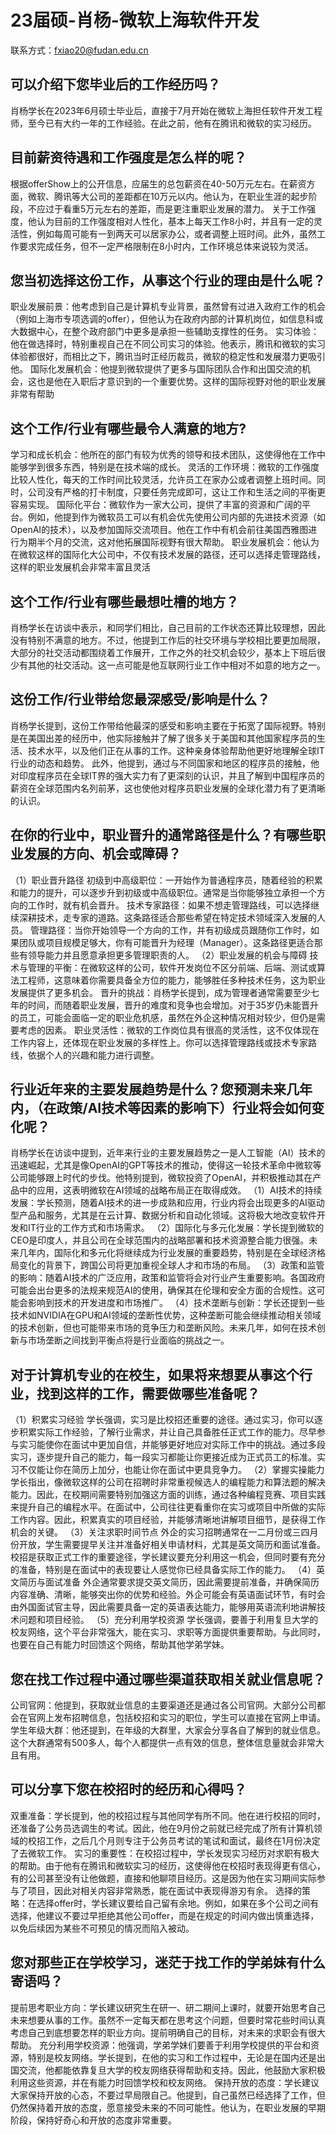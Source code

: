 # 23届硕-肖杨-微软上海软件开发
联系方式：fxiao20@fudan.edu.cn
## 可以介绍下您毕业后的工作经历吗？
肖杨学长在2023年6月硕士毕业后，直接于7月开始在微软上海担任软件开发工程师，至今已有大约一年的工作经验。在此之前，他有在腾讯和微软的实习经历。
## 目前薪资待遇和工作强度是怎么样的呢？
根据offerShow上的公开信息，应届生的总包薪资在40-50万元左右。在薪资方面，微软、腾讯等大公司的差距都在10万元以内。他认为，在职业生涯的起步阶段，不应过于看重5万元左右的差距，而是更注重职业发展的潜力。
关于工作强度，他认为目前的工作强度相对人性化，基本上每天工作8小时，并且有一定的灵活性，例如每周可能有一到两天可以居家办公，或者调整上班时间。此外，虽然工作要求完成任务，但不一定严格限制在8小时内，工作环境总体来说较为灵活。
## 您当初选择这份工作，从事这个行业的理由是什么呢？
职业发展前景：他考虑到自己是计算机专业背景，虽然曾有过进入政府工作的机会（例如上海市专项选调的offer），但他认为在政府内部的计算机岗位，如信息科或大数据中心，在整个政府部门中更多是承担一些辅助支撑性的任务。
实习体验：他在做选择时，特别重视自己在不同公司实习的体验。他表示，腾讯和微软的实习体验都很好，而相比之下，腾讯当时正经历裁员，微软的稳定性和发展潜力更吸引他。
国际化发展机会：他提到微软提供了更多与国际团队合作和出国交流的机会，这也是他在入职后才意识到的一个重要优势。这样的国际视野对他的职业发展非常有帮助
## 这个工作/行业有哪些最令人满意的地方?
学习和成长机会：他所在的部门有较为优秀的领导和技术团队，这使得他在工作中能够学到很多东西，特别是在技术端的成长。
灵活的工作环境：微软的工作强度比较人性化，每天的工作时间比较灵活，允许员工在家办公或者调整上班时间。同时，公司没有严格的打卡制度，只要任务完成即可，这让工作和生活之间的平衡更容易实现。
国际化平台：微软作为一家大公司，提供了丰富的资源和广阔的平台。例如，他提到作为微软员工可以有机会优先使用公司内部的先进技术资源（如OpenAI的技术），以及参加国际交流项目。他在工作中有机会前往美国西雅图进行为期半个月的交流，这对他拓展国际视野有很大帮助。
职业发展机会：他认为在微软这样的国际化大公司中，不仅有技术发展的路径，还可以选择走管理路线，这样的职业发展机会非常丰富且灵活
## 这个工作/行业有哪些最想吐槽的地方？
肖杨学长在访谈中表示，和同学们相比，自己目前的工作状态还算比较理想，因此没有特别不满意的地方。不过，他提到工作后的社交环境与学校相比要更加局限，大部分的社交活动都围绕着工作展开，工作之外的社交机会较少，基本上下班后很少有其他的社交活动。这一点可能是他互联网行业工作中相对不如意的地方之一。
## 这份工作/行业带给您最深感受/影响是什么？
肖杨学长提到，这份工作带给他最深的感受和影响主要在于拓宽了国际视野。特别是在美国出差的经历中，他实际接触并了解了很多关于美国和其他国家程序员的生活、技术水平，以及他们正在从事的工作。这种亲身体验帮助他更好地理解全球IT行业的动态和趋势。
此外，他提到，通过与不同国家和地区的程序员的接触，他对印度程序员在全球IT界的强大实力有了更深刻的认识，并且了解到中国程序员的薪资在全球范围内名列前茅，这也使他对程序员职业发展的全球化潜力有了更清晰的认识。
## 在你的行业中，职业晋升的通常路径是什么？有哪些职业发展的方向、机会或障碍？
（1）职业晋升路径
初级到中高级职位：一开始作为普通程序员，随着经验的积累和能力的提升，可以逐步升到初级或中高级职位。通常是当你能够独立承担一个方向的工作时，就有机会晋升。
技术专家路径：如果不想走管理路线，可以选择继续深耕技术，走专家的道路。这条路径适合那些希望在特定技术领域深入发展的人员。
管理路径：当你开始领导一个方向的工作，并有初级成员跟随你工作时，如果团队或项目规模足够大，你有可能晋升为经理（Manager）。这条路径更适合那些有领导能力并且愿意承担更多管理职责的人。
（2）职业发展的机会与障碍
技术与管理的平衡：在微软这样的公司，软件开发岗位不区分前端、后端、测试或算法工程师，这意味着你需要具备全方位的能力，能够胜任多种技术任务，这为职业发展提供了更多机会。
晋升的挑战：肖杨学长提到，成为管理者通常需要至少七年的时间，而随着职业发展，晋升的难度和竞争也会增加。对于35岁仍未能晋升的员工，可能会面临一定的职业危机感，虽然在外企这种情况相对较少，但仍是需要考虑的因素。
职业灵活性：微软的工作岗位具有很高的灵活性，这不仅体现在工作内容上，还体现在职业发展的多样性上。你可以选择管理路线或技术专家路线，依据个人的兴趣和能力进行调整。
## 行业近年来的主要发展趋势是什么？您预测未来几年内，（在政策/AI技术等因素的影响下）行业将会如何变化呢？
肖杨学长在访谈中提到，近年来行业的主要发展趋势之一是人工智能（AI）技术的迅速崛起，尤其是像OpenAI的GPT等技术的推动，使得这一轮技术革命中微软等公司能够跟上时代的步伐。他特别提到，微软投资了OpenAI，并积极推动其在产品中的应用，这表明微软在AI领域的战略布局正在取得成效。
（1）AI技术的持续发展：学长预测，随着AI技术的进一步成熟和应用，行业内将会出现更多的AI驱动型产品和服务，尤其是在云计算、数据分析和自动化领域。这将极大地改变软件开发和IT行业的工作方式和市场需求。
（2）国际化与多元化发展：学长提到微软的CEO是印度人，并且公司在全球范围内的战略部署和技术资源整合能力很强。未来几年内，国际化和多元化将继续成为行业发展的重要趋势，特别是在全球经济格局变化的背景下，跨国公司将更加重视全球人才和市场的布局。
（3）政策和监管的影响：随着AI技术的广泛应用，政策和监管将会对行业产生重要影响。各国政府可能会出台更多的法规来规范AI的使用，确保其在伦理和安全方面的合规性。这可能会影响到技术的开发进度和市场推广。
（4）技术垄断与创新：学长还提到一些技术如NVIDIA在GPU和AI领域的垄断性优势，这种垄断可能会继续推动相关领域的技术创新，但也可能带来市场的竞争压力和垄断风险。未来几年，如何在技术创新与市场垄断之间找到平衡点将是行业面临的挑战之一。
## 对于计算机专业的在校生，如果将来想要从事这个行业，找到这样的工作，需要做哪些准备呢？
（1）积累实习经验
学长强调，实习是比校招还重要的途径。通过实习，你可以逐步积累实际工作经验，了解行业需求，并让自己具备胜任正式工作的能力。尽早参与实习能使你在面试中更加自信，并能够更好地应对实际工作中的挑战。通过多段实习，逐步提升自己的能力，每一段实习都能让你更接近成为正式员工的标准。实习不仅能让你在简历上加分，也能让你在面试中更具竞争力。
（2）掌握实操能力
学长指出，像微软这样的公司在招聘时非常重视候选人的编程能力和算法题的解决能力。因此，在校期间需要特别加强这方面的训练，通过各种编程竞赛、项目实践来提升自己的编程水平。在面试中，公司往往更看重你在实习或项目中所做的实际工作内容。因此，积累真实的项目经验，并能够清晰地讲解项目细节，是获得工作机会的关键。
（3）关注求职时间节点
外企的实习招聘通常在一二月份或三四月份开放，学生需要提早关注并准备好相关申请材料，尤其是英文简历和面试准备。校招是获取正式工作的重要途径，学长建议要充分利用这一机会，但同时要有充分的准备，特别是在面试中的表现要让人感觉你已经具备实际工作的能力。
（4）英文简历与面试准备
外企通常要求提交英文简历，因此需要提前准备，并确保简历内容准确、清晰，能够突出你的优势和经验。外企可能会有英语面试环节，有时会由外国面试官主导，因此需要具备一定的英语表达能力，能够用英语流利地讲解技术问题和项目经验。
（5）充分利用学校资源
学长强调，要善于利用复旦大学的校友网络，这个平台非常强大，能在实习、求职等方面提供重要帮助。与此同时，也要在自己有能力时回馈这个网络，帮助其他学弟学妹。
## 您在找工作过程中通过哪些渠道获取相关就业信息呢？
公司官网：他提到，获取就业信息的主要渠道还是通过各公司官网。大部分公司都会在官网上发布招聘信息，包括校招和实习的职位，学生可以直接在官网上申请。
学生年级大群：他还提到，在年级的大群里，大家会分享各自了解到的就业信息。这个大群通常有500多人，每个人都提供一点有效的信息，整体信息量就会非常大且有用。
## 可以分享下您在校招时的经历和心得吗？
双重准备：学长提到，他的校招过程与其他同学有所不同。他在进行校招的同时，还准备了公务员选调生的考试。因此，他在9月份之前就已经完成了所有计算机领域的校招工作，之后几个月则专注于公务员考试的笔试和面试，最终在1月份决定了去微软工作。
实习的重要性：在校招过程中，学长发现实习经历对求职有极大的帮助。由于他有在腾讯和微软实习的经历，这使得他在校招时表现得更有信心，有的公司甚至没有让他做题，直接和他聊项目经历。这是因为他在实习期间实际参与了项目，因此对相关内容非常熟悉，能在面试中表现得游刃有余。
选择的策略：在选择offer时，学长建议要给自己留有余地。例如，如果在多个公司之间有选择，他建议不要过早拒绝其他公司offer，而是在规定的时间内做出慎重选择，以免后续因为某些不可预见的情况而陷入被动。
## 您对那些正在学校学习，迷茫于找工作的学弟妹有什么寄语吗？
提前思考职业方向：学长建议研究生在研一、研二期间上课时，就要开始思考自己未来想要从事的工作。虽然不一定每天都在思考这个问题，但要时常花些时间认真考虑自己到底想要怎样的职业方向。提前明确自己的目标，对未来的求职会有很大帮助。
充分利用学校资源：他强调，学弟学妹们要善于利用学校提供的平台和资源，特别是校友网络。学长提到，在他的实习和工作过程中，无论是在国内还是出国交流，他都能依靠复旦大学的校友网络获得帮助和支持。因此，他鼓励大家积极利用这些资源，并在有能力时回馈学校和校友网络。
保持开放的态度：学长建议大家保持开放的心态，不要过早局限自己。他提到，自己虽然已经选择了工作，但仍然保持着开放的态度，愿意接受未来的不同可能性。他认为，在职业发展的早期阶段，保持好奇心和开放的态度非常重要。
